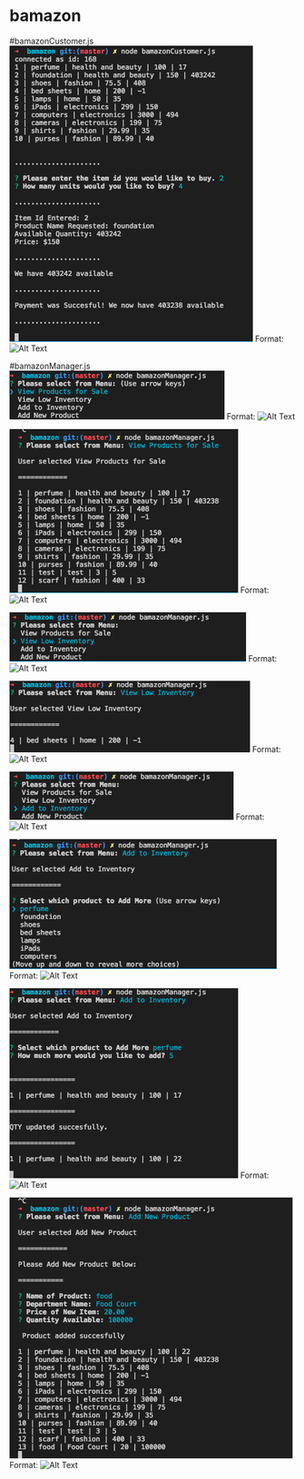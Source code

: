 # bamazon
#bamazonCustomer.js
![bamazon customer](/images/bamazonCustomer.png)
Format: ![Alt Text](url)

#bamazonManager.js
![bamazon view product step one](/images/managerViewProductsStepOne.png)
Format: ![Alt Text](url)

![bamazon view product step two](/images/managerViewProducts.png)
Format: ![Alt Text](url)

![bamazon view low inv. step one](/images/managerViewLowInventoryStepOne.png)
Format: ![Alt Text](url)

![bamazon view low inv. step two](/images/managerLowInventoryStepTwo.png)
Format: ![Alt Text](url)

![bamazon add to inventory step one](/images/managerAddInventoryStepOne.png)
Format: ![Alt Text](url)

![bamazon add to inventory step two](/images/managerAddInventoryStepTwo.png)
Format: ![Alt Text](url)

![bamazon add to inventory step three](/images/managerAddInventoryStepThree.png)
Format: ![Alt Text](url)


![bamazon add new product](/images/managerAddNewProducts.png)
Format: ![Alt Text](url)


